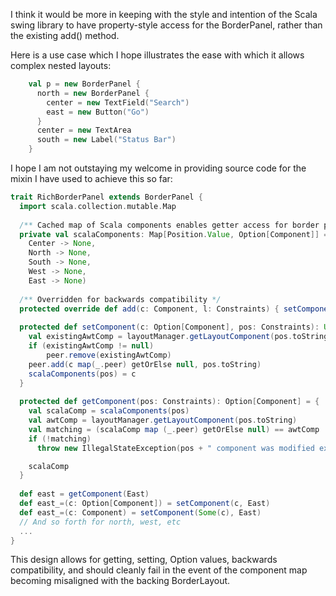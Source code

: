 I think it would be more in keeping with the style and intention of the Scala swing library to have property-style access for the BorderPanel, rather than the existing add() method. 

Here is a use case which I hope illustrates the ease with which it allows complex nested layouts:
```scala
    val p = new BorderPanel {
      north = new BorderPanel {
        center = new TextField("Search")
        east = new Button("Go")
      }
      center = new TextArea
      south = new Label("Status Bar")
    }
```

I hope I am not outstaying my welcome in providing source code for the mixin I have used to achieve this so far:
```scala
trait RichBorderPanel extends BorderPanel {
  import scala.collection.mutable.Map
  
  /** Cached map of Scala components enables getter access for border properties. */
  private val scalaComponents: Map[Position.Value, Option[Component]] = Map(
    Center -> None, 
    North -> None, 
    South -> None,
    West -> None,
    East -> None)
  
  /** Overridden for backwards compatibility */
  protected override def add(c: Component, l: Constraints) { setComponent(Some(c), l) }
  
  protected def setComponent(c: Option[Component], pos: Constraints): Unit = {
    val existingAwtComp = layoutManager.getLayoutComponent(pos.toString)
    if (existingAwtComp != null)
        peer.remove(existingAwtComp)
    peer.add(c map(_.peer) getOrElse null, pos.toString)
    scalaComponents(pos) = c
  }
  
  protected def getComponent(pos: Constraints): Option[Component] = {
    val scalaComp = scalaComponents(pos)
    val awtComp = layoutManager.getLayoutComponent(pos.toString)
    val matching = (scalaComp map (_.peer) getOrElse null) == awtComp
    if (!matching)
      throw new IllegalStateException(pos + " component was modified externally")

    scalaComp
  } 
  
  def east = getComponent(East)
  def east_=(c: Option[Component]) = setComponent(c, East)
  def east_=(c: Component) = setComponent(Some(c), East)
  // And so forth for north, west, etc
  ...
}
```
This design allows for getting, setting, Option values, backwards compatibility, and should cleanly fail in the event of the component map becoming misaligned with the backing BorderLayout.
  
